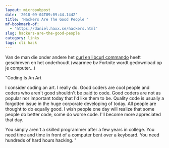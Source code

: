 ```yaml
---
layout: micropubpost
date: '2018-09-04T09:09:44.144Z'
title: 'Hackers Are The Good People '
mf-bookmark-of:
  - 'https://daniel.haxx.se/hackers.html'
slug: hackers-are-the-good-people
category: links
tags: cli hack
---
```

Van de man die onder andere het [curl en libcurl commando](https://curl.haxx.se/) heeft geschreven en het onderhoudt (waarmee bv Fortnite wordt gedownload op je computer...)

&quot;Coding Is An Art

I consider coding an art. I really do. Good coders are cool people and coders who aren&#39;t good shouldn&#39;t be paid to code. Good coders are not as popular nor important today that I&#39;d like them to be. Quality code is usually a forgotten issue in the huge corporate developing of today. All people are thought to do equally good. I wish people one day will realize that some people do better code, some do worse code. I&#39;ll become more appreciated that day.

You simply aren&#39;t a skilled programmer after a few years in college. You need time and time in front of a computer bent over a keyboard. You need hundreds of hard hours hacking. &quot;

